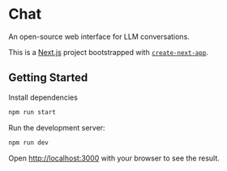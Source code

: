 # Chat

An open-source web interface for LLM conversations.

This is a [Next.js](https://nextjs.org) project bootstrapped with [`create-next-app`](https://nextjs.org/docs/app/api-reference/cli/create-next-app).

## Getting Started

Install dependencies

```bash
npm run start
```

Run the development server:

```bash
npm run dev
```

Open [http://localhost:3000](http://localhost:3000) with your browser to see the result.
